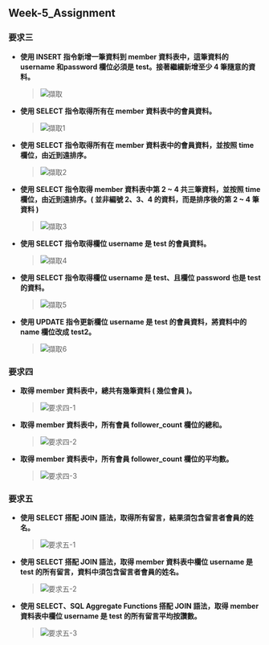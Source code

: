 ## Week-5_Assignment
  ### 要求三
* **使⽤ INSERT 指令新增⼀筆資料到 member 資料表中，這筆資料的 username 和password 欄位必須是 test。接著繼續新增⾄少 4 筆隨意的資料。**
  > ![擷取](https://user-images.githubusercontent.com/112391673/196135527-ddcd252e-e1ce-4784-9643-39728d144486.PNG)


* **使⽤ SELECT 指令取得所有在 member 資料表中的會員資料。**
  > ![擷取1](https://user-images.githubusercontent.com/112391673/196135465-1bcbfd19-6fca-4717-b372-b802deafc732.PNG)

* **使⽤ SELECT 指令取得所有在 member 資料表中的會員資料，並按照 time 欄位，由近到遠排序。**
  > ![擷取2](https://user-images.githubusercontent.com/112391673/196135849-aa6d6a6a-2306-4b6b-aff2-f88d52aff9be.PNG)


* **使⽤ SELECT 指令取得 member 資料表中第 2 ~ 4 共三筆資料，並按照 time 欄位，由近到遠排序。( 並非編號 2、3、4 的資料，⽽是排序後的第 2 ~ 4 筆資料 )**
  > ![擷取3](https://user-images.githubusercontent.com/112391673/196135872-c8fefff4-b5b2-44aa-8e51-4c2c0a404524.PNG)

* **使⽤ SELECT 指令取得欄位 username 是 test 的會員資料。**
  > ![擷取4](https://user-images.githubusercontent.com/112391673/196136041-52b96a4e-10c9-4e12-a9b2-314d50478d2d.PNG)


* **使⽤ SELECT 指令取得欄位 username 是 test、且欄位 password 也是 test 的資料。**
  > ![擷取5](https://user-images.githubusercontent.com/112391673/196136068-82c8e585-b90e-4e6a-8bae-fdab34d8b94c.PNG)

* **使⽤ UPDATE 指令更新欄位 username 是 test 的會員資料，將資料中的 name 欄位改成 test2。**
  > ![擷取6](https://user-images.githubusercontent.com/112391673/196136081-7f3e90b9-bbab-4e98-9ac1-57e404654c67.PNG)

### 要求四
* **取得 member 資料表中，總共有幾筆資料 ( 幾位會員 )。**
  > ![要求四-1](https://user-images.githubusercontent.com/112391673/196138226-76786756-90e9-4610-b8c9-66cdf1be04ba.png)


* **取得 member 資料表中，所有會員 follower_count 欄位的總和。**
  > ![要求四-2](https://user-images.githubusercontent.com/112391673/196138242-ea823cb0-1981-43f2-bc94-ef4dc24e4a85.png)

* **取得 member 資料表中，所有會員 follower_count 欄位的平均數。**
  > ![要求四-3](https://user-images.githubusercontent.com/112391673/196138260-3e832ab0-1536-4475-b118-777dd24caf7d.png)

### 要求五
* **使⽤ SELECT 搭配 JOIN 語法，取得所有留⾔，結果須包含留⾔者會員的姓名。**
  > ![要求五-1](https://user-images.githubusercontent.com/112391673/196143004-d198067b-669b-4bc5-92eb-47b29b7e9a13.png)


* **使⽤ SELECT 搭配 JOIN 語法，取得 member 資料表中欄位 username 是 test 的所有留⾔，資料中須包含留⾔者會員的姓名。**
  > ![要求五-2](https://user-images.githubusercontent.com/112391673/196143035-d407c2c2-1c56-4be3-a667-489eea5dfbd1.png)


* **使⽤ SELECT、SQL Aggregate Functions 搭配 JOIN 語法，取得 member 資料表中欄位 username 是 test 的所有留⾔平均按讚數。**
  > ![要求五-3](https://user-images.githubusercontent.com/112391673/196143070-3ca98d48-6044-4d38-946b-f771ddebc5f5.png)

